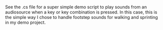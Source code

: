 See the .cs file for a super simple demo script to play sounds from an audiosource when a key or key combination is pressed. In this case, this is the simple way I chose to handle footstep sounds for walking and sprinting in my demo project. 
